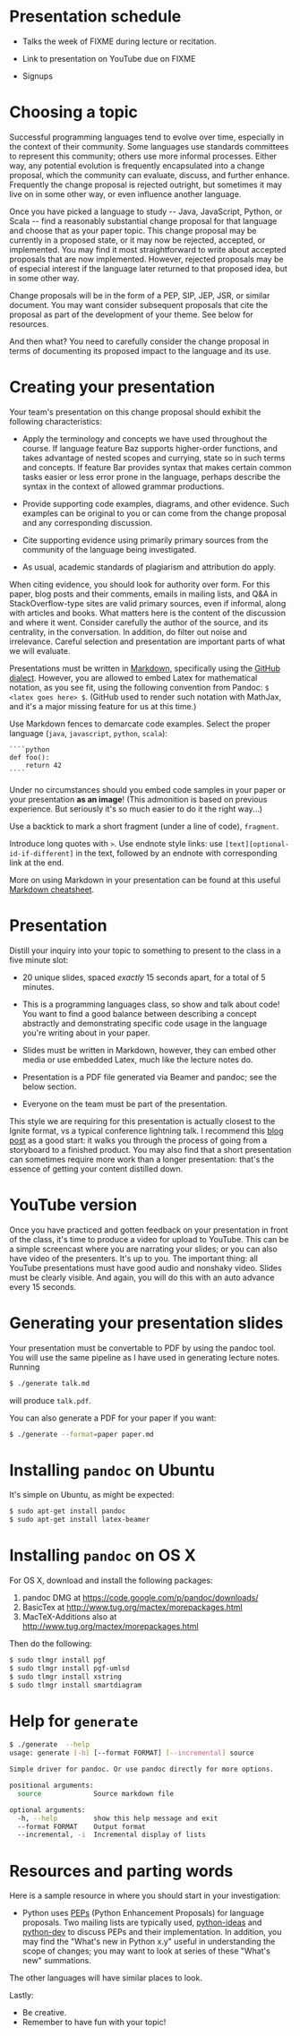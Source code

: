 # Presentation schedule

* Talks the week of FIXME during lecture or recitation.

* Link to presentation on YouTube due on FIXME

* Signups

# Choosing a topic

Successful programming languages tend to evolve over time, especially
in the context of their community. Some languages use standards
committees to represent this community; others use more informal
processes. Either way, any potential evolution is frequently
encapsulated into a change proposal, which the community can evaluate,
discuss, and further enhance. Frequently the change proposal is
rejected outright, but sometimes it may live on in some other way, or
even influence another language.

Once you have picked a language to study -- Java, JavaScript, Python,
or Scala -- find a reasonably substantial change proposal for that
language and choose that as your paper topic. This change proposal may
be currently in a proposed state, or it may now be rejected, accepted,
or implemented. You may find it most straightforward to write about
accepted proposals that are now implemented. However, rejected
proposals may be of especial interest if the language later returned
to that proposed idea, but in some other way.

Change proposals will be in the form of a PEP, SIP, JEP, JSR, or
similar document. You may want consider subsequent proposals that cite
the proposal as part of the development of your theme. See below for
resources.

And then what? You need to carefully consider the change proposal in
terms of documenting its proposed impact to the language and its use.

# Creating your presentation

Your team's presentation on this change proposal should exhibit the following
characteristics:

* Apply the terminology and concepts we have used throughout the
  course. If language feature Baz supports higher-order functions, and
  takes advantage of nested scopes and currying, state so in such
  terms and concepts. If feature Bar provides syntax that makes
  certain common tasks easier or less error prone in the language,
  perhaps describe the syntax in the context of allowed grammar
  productions.

* Provide supporting code examples, diagrams, and other evidence. Such
  examples can be original to you or can come from the change proposal
  and any corresponding discussion.

* Cite supporting evidence using primarily primary sources from the
  community of the language being investigated.

* As usual, academic standards of plagiarism and attribution do apply.

When citing evidence, you should look for authority over form. For
this paper, blog posts and their comments, emails in mailing lists,
and Q&A in StackOverflow-type sites are valid primary sources, even if
informal, along with articles and books. What matters here is the
content of the discussion and where it went. Consider carefully the
author of the source, and its centrality, in the conversation. In
addition, do filter out noise and irrelevance. Careful selection and
presentation are important parts of what we will evaluate.

Presentations must be written in [Markdown][], specifically using the [GitHub
dialect][]. However, you are allowed to embed Latex for mathematical
notation, as you see fit, using the following convention from Pandoc:
`$ <latex goes here> $`. (GitHub used to render such notation with
MathJax, and it's a major missing feature for us at this time.)

Use Markdown fences to demarcate code examples. Select the proper
language (`java`, `javascript`, `python`, `scala`):

    ````python
    def foo():
        return 42
    ````

Under no circumstances should you embed code samples in your paper or
your presentation **as an image**! (This admonition is based on previous
experience. But seriously it's so much easier to do it the right
way...)

Use a backtick to mark a short fragment (under a line of code), `fragment`.

Introduce long quotes with `>`. Use endnote style links: use
`[text][optional-id-if-different]` in the text, followed by an endnote
with corresponding link at the end.

More on using Markdown in your presentation can be found at
this useful [Markdown cheatsheet][].

# Presentation

Distill your inquiry into your topic to something to present to the
class in a five minute slot:

* 20 unique slides, spaced *exactly* 15 seconds apart, for a total of
  5 minutes.

* This is a programming languages class, so show and talk about
  code! You want to find a good balance between describing a concept
  abstractly and demonstrating specific code usage in the language
  you're writing about in your paper.

* Slides must be written in Markdown, however, they can embed other
  media or use embedded Latex, much like the lecture notes do.

* Presentation is a PDF file generated via Beamer and pandoc; see the
  below section.

* Everyone on the team must be part of the presentation.

This style we are requiring for this presentation is actually closest
to the Ignite format, vs a typical conference lightning talk. I
recommend this [blog post][presenting-for-ignite] as a good start: it
walks you through the process of going from a storyboard to a finished
product. You may also find that a short presentation can sometimes
require more work than a longer presentation: that's the essence of
getting your content distilled down.

# YouTube version

Once you have practiced and gotten feedback on your presentation in
front of the class, it's time to produce a video for upload to
YouTube. This can be a simple screencast where you are narrating your
slides; or you can also have video of the presenters. It's up to
you. The important thing: all YouTube presentations must have good
audio and nonshaky video. Slides must be clearly visible. And again,
you will do this with an auto advance every 15 seconds.

# Generating your presentation slides

Your presentation must be convertable to PDF by using the pandoc
tool. You will use the same pipeline as I have used in generating
lecture notes. Running

````bash
$ ./generate talk.md
````

will produce `talk.pdf`.

You can also generate a PDF for your paper if you want:

````bash
$ ./generate --format=paper paper.md
````

# Installing `pandoc` on Ubuntu

It's simple on Ubuntu, as might be expected:

````bash	
$ sudo apt-get install pandoc
$ sudo apt-get install latex-beamer
````

# Installing `pandoc` on OS X

For OS X, download and install the following packages:

1. pandoc DMG at https://code.google.com/p/pandoc/downloads/
2. BasicTex at http://www.tug.org/mactex/morepackages.html
3. MacTeX-Additions also at http://www.tug.org/mactex/morepackages.html

Then do the following:

````bash
$ sudo tlmgr install pgf
$ sudo tlmgr install pgf-umlsd
$ sudo tlmgr install xstring
$ sudo tlmgr install smartdiagram
````

# Help for `generate`

````bash
$ ./generate  --help
usage: generate [-h] [--format FORMAT] [--incremental] source

Simple driver for pandoc. Or use pandoc directly for more options.

positional arguments:
  source             Source markdown file

optional arguments:
  -h, --help         show this help message and exit
  --format FORMAT    Output format
  --incremental, -i  Incremental display of lists
````

# Resources and parting words

Here is a sample resource in where you should start in your investigation:

* Python uses [PEPs][] (Python Enhancement Proposals) for language
  proposals. Two mailing lists are typically used, [python-ideas][]
  and [python-dev][] to discuss PEPs and their implementation. In
  addition, you may find the "What's new in Python x.y" useful in
  understanding the scope of changes; you may want to look at series
  of these "What's new" summations.

The other languages will have similar places to look.

Lastly:

* Be creative.
* Remember to have fun with your topic!

<!-- references -->

[GitHub dialect]: https://help.github.com/articles/github-flavored-markdown
[Markdown]: http://daringfireball.net/projects/markdown/
[Markdown cheatsheet]: https://github.com/adam-p/markdown-here/wiki/Markdown-Cheatsheet
[PEPs]: http://www.python.org/dev/peps/
[presenting-for-ignite]: http://www.speakingaboutpresenting.com/content/fast-ignite-presentation/
[python-dev]: http://mail.python.org/mailman/listinfo/python-dev
[python-ideas]: http://mail.python.org/mailman/listinfo/python-ideas
